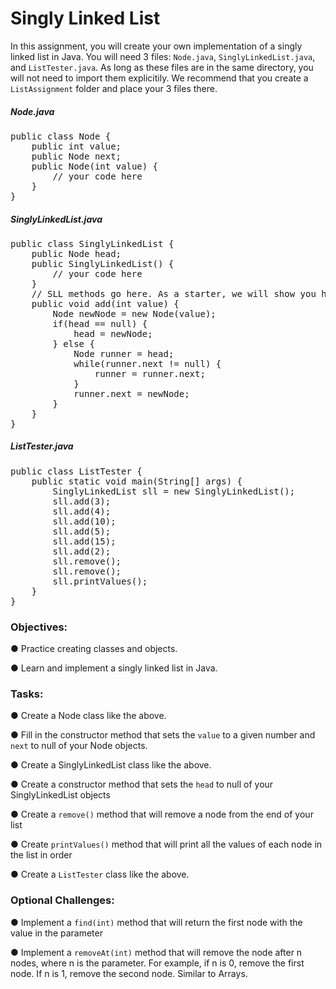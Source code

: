 <div class="module_description active_lesson_with_video ">
									
<h1 id="singly-linked-list">Singly Linked List</h1>
<p>In this assignment, you will create your own implementation of a singly linked list in Java. You will need 3 files: <code>Node.java</code>, <code>SinglyLinkedList.java</code>, and <code>ListTester.java</code>. As long as these files are in the same directory, you will not need to import them explicitily. We recommend that you create a <code>ListAssignment</code> folder and place your 3 files there.</p>
<h5 id="node.java">Node.java</h5>
<pre data-language="java" class="rainbow"><span class="keyword from-rainbow">public</span> <span class="keyword from-rainbow">class</span> <span class="entity class from-rainbow">Node</span> {
    <span class="keyword from-rainbow">public</span> <span class="keyword from-rainbow">int</span> value;
    <span class="keyword from-rainbow">public</span> <span class="entity class from-rainbow">Node</span> next;
    <span class="keyword from-rainbow">public</span> Node(<span class="keyword from-rainbow">int</span> value) {
        <span class="comment from-rainbow">// your code here</span>
    }
}</pre>
<h5 id="singlylinkedlist.java">SinglyLinkedList.java</h5>
<pre data-language="java" class="rainbow"><span class="keyword from-rainbow">public</span> <span class="keyword from-rainbow">class</span> <span class="entity class from-rainbow active_pre">SinglyLinkedList</span> {
    <span class="keyword from-rainbow">public</span> <span class="entity class from-rainbow">Node</span> head;
    <span class="keyword from-rainbow">public</span> SinglyLinkedList() {
        <span class="comment from-rainbow">// your code here</span>
    }
    <span class="comment from-rainbow">// SLL methods go here. As a starter, we will show you how to add a node to the list.</span>
    <span class="keyword from-rainbow">public</span> <span class="keyword from-rainbow">void</span> add(<span class="keyword from-rainbow">int</span> value) {
        <span class="entity class from-rainbow">Node</span> newNode <span class="operator from-rainbow">=</span> <span class="keyword from-rainbow">new</span> Node(value);
        if(head <span class="operator from-rainbow">==</span> <span class="constant from-rainbow">null</span>) {
            head <span class="operator from-rainbow">=</span> newNode;
        } <span class="keyword from-rainbow">else</span> {
            <span class="entity class from-rainbow">Node</span> runner <span class="operator from-rainbow">=</span> head;
            while(runner.next <span class="operator from-rainbow">!</span><span class="operator from-rainbow">=</span> <span class="constant from-rainbow">null</span>) {
                runner <span class="operator from-rainbow">=</span> runner.next;
            }
            runner.next <span class="operator from-rainbow">=</span> newNode;
        }
    }    
}</pre>
<h5 id="listtester.java">ListTester.java</h5>
<pre data-language="java" class="rainbow"><span class="keyword from-rainbow">public</span> <span class="keyword from-rainbow">class</span> <span class="entity class from-rainbow">ListTester</span> {
    <span class="keyword from-rainbow active_pre">public</span> <span class="keyword from-rainbow">static</span> <span class="keyword from-rainbow">void</span> main(<span class="entity class from-rainbow">String</span>[] args) {
        <span class="entity class from-rainbow">SinglyLinkedList</span> sll <span class="operator from-rainbow">=</span> <span class="keyword from-rainbow">new</span> SinglyLinkedList();
        sll.add(<span class="integer from-rainbow">3</span>);
        sll.add(<span class="integer from-rainbow">4</span>);
        sll.add(<span class="integer from-rainbow">10</span>);
        sll.add(<span class="integer from-rainbow">5</span>);
        sll.add(<span class="integer from-rainbow">15</span>);
        sll.add(<span class="integer from-rainbow">2</span>);
        sll.remove();
        sll.remove();
        sll.printValues();
    }
}</pre>
<h3 id="topics">Objectives:</h3>
<p>● Practice creating classes and objects.</p>
<p>● Learn and implement a singly linked list in Java.</p>
<h3 id="tasks">Tasks:</h3>
<p>● Create a Node class like the above.</p>
<p>● Fill in the constructor method that sets the <code>value</code> to a given number and <code>next</code> to null of your Node objects.</p>
<p>● Create a SinglyLinkedList class like the above.</p>
<p>● Create a constructor method that sets the <code>head</code> to null of your SinglyLinkedList objects</p>
<p>● Create a <code>remove()</code> method that will remove a node from the end of your list</p>
<p>● Create <code>printValues()</code> method that will print all the values of each node in the list in order</p>
<p>● Create a <code>ListTester</code> class like the above.</p>
<h3 id="optional-challenges">Optional Challenges:</h3>
<p>● Implement a <code>find(int)</code> method that will return the first node with the value in the parameter</p>
<p>● Implement a <code>removeAt(int)</code> method that will remove the node after n nodes, where n is the parameter. For example, if n is 0, remove the first node. If n is 1, remove the second node. Similar to Arrays.</p>
<p> <br> <br></p>
</div>

